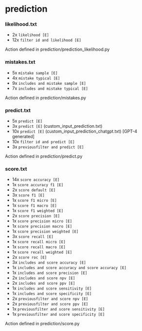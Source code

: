 # prediction

### likelihood.txt
* 2x `likelihood [E]`
* 12x `filter id and likelihood [E]`

Action defined in prediction/prediction_likelihood.py

### mistakes.txt
* 5x `mistake sample [E]`
* 4x `mistake typical [E]`
* 9x `includes and mistake sample [E]`
* 7x `includes and mistake typical [E]`

Action defined in prediction/mistakes.py

### predict.txt
* 5x `predict [E]`
* 3x `predict [E]` (custom_input_prediction.txt)
* 10x `predict [E]` (custom_input_prediction_chatgpt.txt) [GPT-4 generated]
* 10x `filter id and predict [E]`
* 3x `previousfilter and predict [E]`

Action defined in prediction/predict.py


### score.txt
* 14x `score accuracy [E]`
* 1x `score accuracy f1 [E]`
* 2x `score default [E]`
* 3x `score f1 [E]`
* 1x `score f1 micro [E]`
* 1x `score f1 macro [E]`
* 1x `score f1 weighted [E]`
* 2x `score precision [E]`
* 1x `score precision micro [E]`
* 1x `score precision macro [E]`
* 1x `score precision weighted [E]`
* 3x `score recall [E]`
* 1x `score recall micro [E]`
* 1x `score recall macro [E]`
* 1x `score recall weighted [E]`
* 2x `score roc [E]`
* 3x `includes and score accuracy [E]`
* 1x `includes and score accuracy and score accuracy [E]`
* 1x `includes and score precision [E]`
* 2x `includes and score npv [E]`
* 2x `includes and score ppv [E]`
* 1x `includes and score sensitivity [E]`
* 1x `includes and score specificity [E]`
* 2x `previousfilter and score npv [E]`
* 2x `previousfilter and score ppv [E]`
* 1x `previousfilter and score sensitivity [E]`
* 1x `previousfilter and score specificity [E]`

Action defined in prediction/score.py

